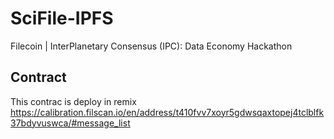 # SciFile-IPFS
Filecoin | InterPlanetary Consensus (IPC): Data Economy Hackathon

## Contract
This contrac is deploy in remix
<https://calibration.filscan.io/en/address/t410fvv7xoyr5gdwsqaxtopej4tclblfk37bdyvuswca/#message_list>
